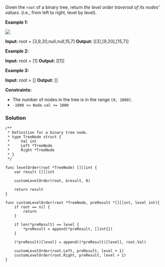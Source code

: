 Given the `root` of a binary tree, return _the level order traversal of its nodes' values_. (i.e., from left to right, level by level).

**Example 1:**

![](https://assets.leetcode.com/uploads/2021/02/19/tree1.jpg)

**Input:** root = [3,9,20,null,null,15,7]
**Output:** [[3],[9,20],[15,7]]

**Example 2:**

**Input:** root = [1]
**Output:** [[1]]

**Example 3:**

**Input:** root = []
**Output:** []

**Constraints:**

- The number of nodes in the tree is in the range `[0, 2000]`.
- `-1000 <= Node.val <= 1000`

### Solution
```
/**
 * Definition for a binary tree node.
 * type TreeNode struct {
 *     Val int
 *     Left *TreeNode
 *     Right *TreeNode
 * }
 */

func levelOrder(root *TreeNode) [][]int {
    var result [][]int
    
    customLevelOrder(root, &result, 0)
    
    return result
}

func customLevelOrder(root *TreeNode, preResult *[][]int, level int){
    if root == nil {
        return
    }
    
    if len(*preResult) == level {
        *preResult = append(*preResult, []int{})
    }
    
    (*preResult)[level] = append((*preResult)[level], root.Val)
    
    customLevelOrder(root.Left, preResult, level + 1)
    customLevelOrder(root.Right, preResult, level + 1)
}
```